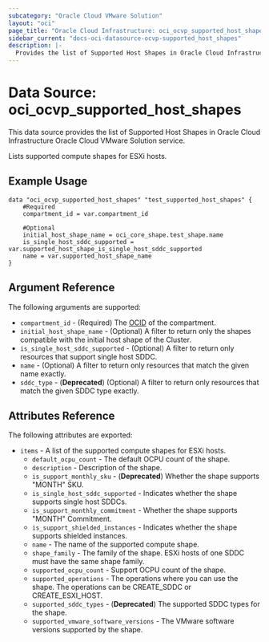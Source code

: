 ```yaml
---
subcategory: "Oracle Cloud VMware Solution"
layout: "oci"
page_title: "Oracle Cloud Infrastructure: oci_ocvp_supported_host_shapes"
sidebar_current: "docs-oci-datasource-ocvp-supported_host_shapes"
description: |-
  Provides the list of Supported Host Shapes in Oracle Cloud Infrastructure Oracle Cloud VMware Solution service
---
```


# Data Source: oci_ocvp_supported_host_shapes
This data source provides the list of Supported Host Shapes in Oracle Cloud Infrastructure Oracle Cloud VMware Solution service.

Lists supported compute shapes for ESXi hosts.


## Example Usage

```hcl
data "oci_ocvp_supported_host_shapes" "test_supported_host_shapes" {
	#Required
	compartment_id = var.compartment_id

	#Optional
	initial_host_shape_name = oci_core_shape.test_shape.name
	is_single_host_sddc_supported = var.supported_host_shape_is_single_host_sddc_supported
	name = var.supported_host_shape_name
}
```

## Argument Reference

The following arguments are supported:

* `compartment_id` - (Required) The [OCID](https://docs.cloud.oracle.com/iaas/Content/General/Concepts/identifiers.htm) of the compartment.
* `initial_host_shape_name` - (Optional) A filter to return only the shapes compatible with the initial host shape of the Cluster. 
* `is_single_host_sddc_supported` - (Optional) A filter to return only resources that support single host SDDC.
* `name` - (Optional) A filter to return only resources that match the given name exactly.
* `sddc_type` - (**Deprecated**) (Optional) A filter to return only resources that match the given SDDC type exactly.


## Attributes Reference

The following attributes are exported:

* `items` - A list of the supported compute shapes for ESXi hosts.
	* `default_ocpu_count` - The default OCPU count of the shape. 
	* `description` - Description of the shape. 
    * `is_support_monthly_sku` - (**Deprecated**) Whether the shape supports "MONTH" SKU.
	* `is_single_host_sddc_supported` - Indicates whether the shape supports single host SDDCs. 
	* `is_support_monthly_commitment` - Whether the shape supports "MONTH" Commitment.
	* `is_support_shielded_instances` - Indicates whether the shape supports shielded instances.
	* `name` - The name of the supported compute shape. 
	* `shape_family` - The family of the shape. ESXi hosts of one SDDC must have the same shape family. 
	* `supported_ocpu_count` - Support OCPU count of the shape. 
	* `supported_operations` - The operations where you can use the shape. The operations can be CREATE_SDDC or CREATE_ESXI_HOST. 
    * `supported_sddc_types` - (**Deprecated**) The supported SDDC types for the shape.
	* `supported_vmware_software_versions` - The VMware software versions supported by the shape. 

